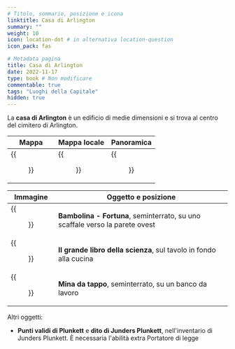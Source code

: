 ```yaml
---
# Titolo, sommario, posizione e icona
linktitle: Casa di Arlington
summary: ""
weight: 10
icon: location-dot # in alternativa location-question
icon_pack: fas

# Metadata pagina
title: Casa di Arlington
date: 2022-11-17
type: book # Non modificare
commentable: true
tags: "Luoghi della Capitale"
hidden: true
---
```



<div class="fo3">

La **casa di Arlington** è un edificio di medie dimensioni e si trova al centro del cimitero di Arlington.

| Mappa                            | Mappa locale                     | Panoramica                |
| -------------------------------- | -------------------------------- | ------------------------- |
| {{<figure src="fo3/Arlington_Cemetery_loc.webp">}} | {{<figure src="fo3/Arlington_Cemetery_map.webp">}} | {{<figure src="fo3/Arlington_house.webp">}} |

| Immagine                                 | Oggetto e posizione                                                          |
| ---------------------------------------- | ---------------------------------------------------------------------------- |
| {{<figure src="fo3/Bobblehead_Luck_in-game.webp">}}        | **Bambolina - Fortuna**, seminterrato, su uno scaffale verso la parete ovest |
| {{<figure src="fo3/FO3_BBOS_Arlington_House.webp">}}       | **Il grande libro della scienza**, sul tavolo in fondo alla cucina           |
| {{<figure src="fo3/Arlington_house_bottlecap_mine.webp">}} | **Mina da tappo**, seminterrato, su un banco da lavoro                       |


Altri oggetti:
- **Punti validi di Plunkett** e **dito di Junders Plunkett**, nell'inventario di Junders Plunkett. È necessaria l'abilità extra Portatore di legge

</div>
